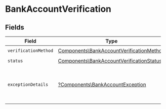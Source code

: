 # BankAccountVerification


## Fields

| Field                                                                                                | Type                                                                                                 | Required                                                                                             | Description                                                                                          |
| ---------------------------------------------------------------------------------------------------- | ---------------------------------------------------------------------------------------------------- | ---------------------------------------------------------------------------------------------------- | ---------------------------------------------------------------------------------------------------- |
| `verificationMethod`                                                                                 | [Components\BankAccountVerificationMethod](../../Models/Components/BankAccountVerificationMethod.md) | :heavy_check_mark:                                                                                   | N/A                                                                                                  |
| `status`                                                                                             | [Components\BankAccountVerificationStatus](../../Models/Components/BankAccountVerificationStatus.md) | :heavy_check_mark:                                                                                   | N/A                                                                                                  |
| `exceptionDetails`                                                                                   | [?Components\BankAccountException](../../Models/Components/BankAccountException.md)                  | :heavy_minus_sign:                                                                                   | Reason for, and details related to, an `errored` or `verificationFailed` bank account status.        |